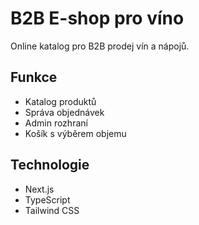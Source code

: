 # B2B E-shop pro víno

Online katalog pro B2B prodej vín a nápojů.

## Funkce
- Katalog produktů
- Správa objednávek
- Admin rozhraní
- Košík s výběrem objemu

## Technologie
- Next.js
- TypeScript
- Tailwind CSS
